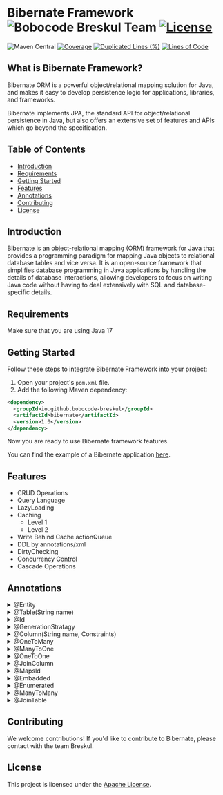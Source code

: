 # Bibernate Framework ![Bobocode Breskul Team](https://img.shields.io/badge/Bobocode%20Breskul%20Team-8A2BE2) [![License](https://img.shields.io/badge/License-Apache_2.0-green.svg)](https://opensource.org/licenses/Apache-2.0)
![Maven Central](https://img.shields.io/maven-central/v/io.github.bobocode-breskul/bibernate)
[![Coverage](https://sonarcloud.io/api/project_badges/measure?project=bobocode-breskul_bibernate&metric=coverage)](https://sonarcloud.io/summary/new_code?id=bobocode-breskul_bibernate)
[![Duplicated Lines (%)](https://sonarcloud.io/api/project_badges/measure?project=bobocode-breskul_bibernate&metric=duplicated_lines_density)](https://sonarcloud.io/summary/new_code?id=bobocode-breskul_bibernate)
[![Lines of Code](https://sonarcloud.io/api/project_badges/measure?project=bobocode-breskul_bibernate&metric=ncloc)](https://sonarcloud.io/summary/new_code?id=bobocode-breskul_bibernate)

## What is Bibernate Framework?

Bibernate ORM is a powerful object/relational mapping solution for Java, and makes it easy to develop persistence logic for applications, libraries, and frameworks.

Bibernate implements JPA, the standard API for object/relational persistence in Java, but also offers an extensive set of features and APIs which go beyond the specification.

## Table of Contents

- [Introduction](#introduction)
- [Requirements](#requirements)
- [Getting Started](#getting-started)
- [Features](#features)
- [Annotations](#annotations)
- [Contributing](#contributing)
- [License](#license)

## Introduction

Bibernate is an object-relational mapping (ORM) framework for Java that provides a programming
paradigm for mapping Java objects to relational database tables and vice versa. It is an open-source
framework that simplifies database programming in Java applications by handling the details of
database interactions, allowing developers to focus on writing Java code without having to deal
extensively with SQL and database-specific details.

## Requirements
Make sure that you are using Java 17

## Getting Started
Follow these steps to integrate Bibernate Framework into your project:

1. Open your project's `pom.xml` file.
2. Add the following Maven dependency:

```xml
<dependency>
  <groupId>io.github.bobocode-breskul</groupId>
  <artifactId>bibernate</artifactId>
  <version>1.0</version>
</dependency>
```
Now you are ready to use Bibernate framework features.

You can find the example of a Bibernate application [here](https://github.com/bobocode-breskul/bibernate-usage-example).

## Features
-   CRUD Operations
-   Query Language
-   LazyLoading
-   Caching
    - Level 1
    - Level 2
-   Write Behind Cache actionQueue
-   DDL by annotations/xml
-   DirtyChecking
-   Concurrency Control
-   Cascade Operations

## Annotations
<details>
  <summary>@Entity</summary>
  
  ### Example
  ```java
  public void example() {
    // TODO: add code example
  }
  ```
</details>

<details>
  <summary>@Table(String name)</summary>
  
  ### Example
  ```java
  public void example() {
    // TODO: add code example
  }
  ```
</details>

<details>
  <summary>@Id</summary>
  
  ### Example
  ```java
  public void example() {
    // TODO: add code example
  }
  ```
</details>

<details>
  <summary>@GenerationStratagy</summary>
  
  ### Example
  ```java
  public void example() {
    // TODO: add code example
  }
  ```
</details>

<details>
  <summary>@Column(String name, Constraints)</summary>
  
  ### Example
  ```java
  public void example() {
    // TODO: add code example
  }
  ```
</details>

<details>
  <summary>@OneToMany</summary>
  
  ### Example
  ```java
  public void example() {
    // TODO: add code example
  }
  ```
</details>

<details>
  <summary>@ManyToOne</summary>
  
  ### Example
  ```java
  public void example() {
    // TODO: add code example
  }
  ```
</details>

<details>
  <summary>@OneToOne</summary>
  
  ### Example
  ```java
  public void example() {
    // TODO: add code example
  }
  ```
</details>

<details>
  <summary>@JoinColumn</summary>
  
  ### Example
  ```java
  public void example() {
    // TODO: add code example
  }
  ```
</details>

<details>
  <summary>@MapsId</summary>
  
  ### Example
  ```java
  public void example() {
    // TODO: add code example
  }
  ```
</details>

<details>
  <summary>@Embadded</summary>
  
  ### Example
  ```java
  public void example() {
    // TODO: add code example
  }
  ```
</details>

<details>
  <summary> @Enumerated</summary>
  
  ### Example
  ```java
  public void example() {
    // TODO: add code example
  }
  ```
</details>

<details>
  <summary>@ManyToMany</summary>
  
  ### Example
  ```java
  public void example() {
    // TODO: add code example
  }
  ```
</details>

<details>
  <summary>@JoinTable</summary>
  
  ### Example
  ```java
  public void example() {
    // TODO: add code example
  }
  ```
</details>

## Contributing
We welcome contributions!
If you'd like to contribute to Bibernate, please contact with the team Breskul.

## License
This project is licensed under the [Apache License](https://opensource.org/licenses/Apache-2.0).

